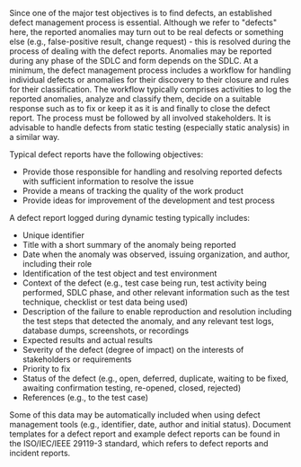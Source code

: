 
Since one of the major test objectives is to find defects, an established defect management process is essential.  Although we refer to "defects" here, the reported anomalies may turn out to be real defects or something else (e.g., false-positive result, change request) - this is resolved during the process of dealing with the defect reports.  Anomalies may be reported during any phase of the SDLC and form depends on the SDLC.  At a minimum, the defect management process includes a workflow for handling individual defects or anomalies for their discovery to their closure and rules for their classification.  The workflow typically comprises activities to log the reported anomalies, analyze and classify them, decide on a suitable response such as to fix or keep it as it is and finally to close the defect report.  The process must be followed by all involved stakeholders.  It is advisable to handle defects from static testing (especially static analysis) in a similar way.

Typical defect reports have the following objectives:

* Provide those responsible for handling and resolving reported defects with sufficient information to resolve the issue
* Provide a means of tracking the quality of the work product
* Provide ideas for improvement of the development and test process

A defect report logged during dynamic testing typically includes:

* Unique identifier
* Title with a short summary of the anomaly being reported
* Date when the anomaly was observed, issuing organization, and author, including their role
* Identification of the test object and test environment
* Context of the defect (e.g., test case being run, test activity being performed, SDLC phase, and other relevant information such as the test technique, checklist or test data being used)
* Description of the failure to enable reproduction and resolution including the test steps that detected the anomaly, and any relevant test logs, database dumps, screenshots, or recordings
* Expected results and actual results
* Severity of the defect (degree of impact) on the interests of stakeholders or requirements
* Priority to fix
* Status of the defect (e.g., open, deferred, duplicate, waiting to be fixed, awaiting confirmation testing, re-opened, closed, rejected)
* References (e.g., to the test case)

Some of this data may be automatically included when using defect management tools (e.g., identifier, date, author and initial status).  Document templates for a defect report and example defect reports can be found in the ISO/IEC/IEEE 29119-3 standard, which refers to defect reports and incident reports.